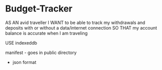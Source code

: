 # Budget-Tracker

AS AN avid traveller
I WANT to be able to track my withdrawals and deposits with or without a data/internet connection
SO THAT my account balance is accurate when I am traveling

USE indexeddb

manifest - goes in public directory
- json format